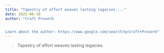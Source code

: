 ```yaml
---
title: "Tapestry of effort weaves lasting legacies...."
date: 2025-06-10
author: "Craft Proverb


Learn about the author: https://www.google.com/search?q=Craft+Proverb"
---
```


> Tapestry of effort weaves lasting legacies.
